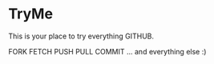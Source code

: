 TryMe
=====

This is your place to try everything GITHUB. 


FORK  FETCH  PUSH   PULL  COMMIT ... and everything else :)
